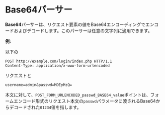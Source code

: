 # Base64パーサー

**Base64**パーサーは、リクエスト要素の値をBase64エンコーディングでエンコードおよびデコードします。このパーサーは任意の文字列に適用できます。

**例:**

以下の

```
POST http://example.com/login/index.php HTTP/1.1
Content-Type: application/x-www-form-urlencoded
```

リクエストと

```
username=admin&passwd=MDEyMzQ=
```

本文に対して、`POST_FORM_URLENCODED_passwd_BASE64_value`ポイントは、フォームエンコード形式のリクエスト本文の`passwd`パラメータに渡されるBase64からデコードされた`01234`値を指します。